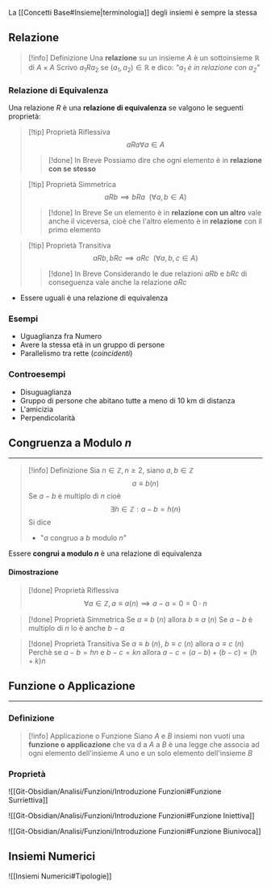 La [[Concetti Base#Insieme|terminologia]] degli insiemi è sempre la stessa

## Relazione
>[!info] Definizione
> Una **relazione** su un insieme $A$ è un sottoinsieme $\mathbb{R}$ di $A\times A$
> Scrivo $a_{1}Ra_{2}$ se $(a_{1},a_{2}) \in\mathbb{R}$ e dico: *"$a_{1}$ è in relazione con $a_{2}$"*

### Relazione di Equivalenza
Una relazione $R$ è una **relazione di equivalenza** se valgono le seguenti proprietà:
>[!tip] Proprietà Riflessiva
>$$aRa \forall a \in A$$
>
>>[!done] In Breve
>> Possiamo dire che ogni elemento è in **relazione con se stesso**

>[!tip] Proprietà Simmetrica
>$$aRb \implies bRa \ \ (\forall a,b \in A)$$
>
>>[!done] In Breve
>> Se un elemento è in **relazione con un altro** vale anche il viceversa, cioè che l'altro elemento è in **relazione** con il primo elemento

>[!tip] Proprietà Transitiva
>$$aRb, bRc \implies aRc \ \ (\forall a,b,c \in A)$$
>
>>[!done] In Breve
>>Considerando le due relazioni $aRb$ e $bRc$ di conseguenza vale anche la relazione $aRc$

- Essere uguali è una relazione di equivalenza

### Esempi
- Uguaglianza fra Numero
- Avere la stessa età in un gruppo di persone
- Parallelismo tra rette (*coincidenti*)
### Controesempi
- Disuguaglianza
- Gruppo di persone che abitano tutte a meno di 10 km di distanza
- L'amicizia
- Perpendicolarità

## Congruenza a Modulo $n$
---
>[!info] Definizione
>Sia $n\in\mathbb{Z}, n\geq2$, siano $a,b\in\mathbb{Z}$
>$$a \equiv b (n)$$
>Se $a-b$ è multiplo di $n$ cioè
>$$\exists h\in\mathbb{Z}:a-b=h(n)$$
>Si dice
>- "$a$ congruo a $b$ modulo $n$"

 Essere **congrui a modulo $n$** è una relazione di equivalenza 
 #### Dimostrazione
 >[!done] Proprietà Riflessiva
 $$\forall a \in\mathbb{Z}, a\equiv a (n) \implies a-a = 0 = 0\cdot n$$

>[!done] Proprietà Simmetrica
>Se $a\equiv b\ (n)$ allora $b\equiv a \ (n)$
>Se $a-b$ è multiplo di $n$ lo è anche $b-a$

>[!done] Proprietà Transitiva
>Se $a \equiv b \ (n)$, $b\equiv c\ (n)$ allora $a \equiv c \ (n)$
>Perchè se $a-b =hn$ e $b-c=kn$
>allora $a-c = (a-b)+(b-c) = (h+k)n$
>

## Funzione o Applicazione
---
### Definizione
>[!info] Applicazione o Funzione
>Siano $A$ e $B$ insiemi non vuoti una **funzione o applicazione** che va d a $A$ a $B$ è una legge che associa ad ogni elemento dell'insieme $A$ uno e un solo elemento dell'insieme $B$
### Proprietà

![[Git-Obsidian/Analisi/Funzioni/Introduzione Funzioni#Funzione Surriettiva]]

![[Git-Obsidian/Analisi/Funzioni/Introduzione Funzioni#Funzione Iniettiva]]

![[Git-Obsidian/Analisi/Funzioni/Introduzione Funzioni#Funzione Biunivoca]]

## Insiemi Numerici
![[Insiemi Numerici#Tipologie]]